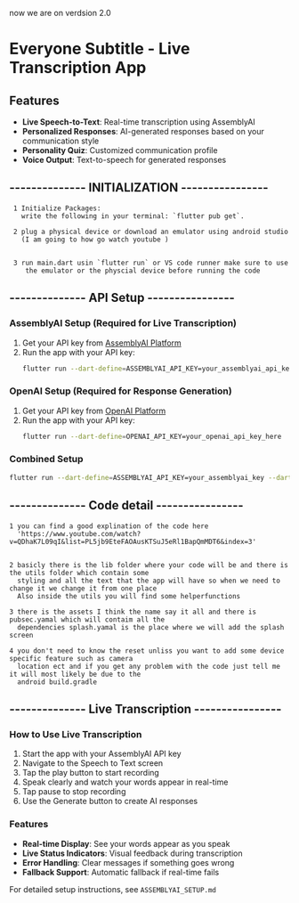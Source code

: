 now we are on verdsion 2.0

# Everyone Subtitle - Live Transcription App

## Features
- **Live Speech-to-Text**: Real-time transcription using AssemblyAI
- **Personalized Responses**: AI-generated responses based on your communication style
- **Personality Quiz**: Customized communication profile
- **Voice Output**: Text-to-speech for generated responses

## --------------  INITIALIZATION  ---------------- #
                                                                
     1️ Initialize Packages:                                                                       
       write the following in your terminal: `flutter pub get`.                                 
                                                                                                  
     2️ plug a physical device or download an emulator using android studio 
       (I am going to how go watch youtube )  
       
 
     3 run main.dart usin `flutter run` or VS code runner make sure to use
        the emulator or the physcial device before running the code

## --------------  API Setup  ---------------- #

### AssemblyAI Setup (Required for Live Transcription)
1. Get your API key from [AssemblyAI Platform](https://www.assemblyai.com/)
2. Run the app with your API key:
   ```bash
   flutter run --dart-define=ASSEMBLYAI_API_KEY=your_assemblyai_api_key_here
   ```

### OpenAI Setup (Required for Response Generation)
1. Get your API key from [OpenAI Platform](https://platform.openai.com/)
2. Run the app with your API key:
   ```bash
   flutter run --dart-define=OPENAI_API_KEY=your_openai_api_key_here
   ```

### Combined Setup
```bash
flutter run --dart-define=ASSEMBLYAI_API_KEY=your_assemblyai_key --dart-define=OPENAI_API_KEY=your_openai_key
```

## --------------  Code detail  ---------------- #
                                                                                      
    1️ you can find a good explination of the code here
      'https://www.youtube.com/watch?v=QDhaK7L09qI&list=PL5jb9EteFAOAusKTSuJ5eRl1BapQmMDT6&index=3'
                            
                                                                                                 
    2️ basicly there is the lib folder where your code will be and there is the utils folder which contain some 
      styling and all the text that the app will have so when we need to change it we change it from one place 
      Also inside the utils you will find some helperfunctions 

    3 there is the assets I think the name say it all and there is pubsec.yamal which will contaim all the 
      dependencies splash.yamal is the place where we will add the splash screen 
 
    4 you don't need to know the reset unliss you want to add some device specific feature such as camera
      location ect and if you get any problem with the code just tell me it will most likely be due to the  
      android build.gradle 

## --------------  Live Transcription  ---------------- #

### How to Use Live Transcription
1. Start the app with your AssemblyAI API key
2. Navigate to the Speech to Text screen
3. Tap the play button to start recording
4. Speak clearly and watch your words appear in real-time
5. Tap pause to stop recording
6. Use the Generate button to create AI responses

### Features
- **Real-time Display**: See your words appear as you speak
- **Live Status Indicators**: Visual feedback during transcription
- **Error Handling**: Clear messages if something goes wrong
- **Fallback Support**: Automatic fallback if real-time fails

For detailed setup instructions, see `ASSEMBLYAI_SETUP.md`
 
    


